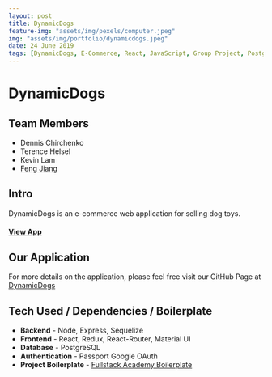 ```yaml
---
layout: post
title: DynamicDogs
feature-img: "assets/img/pexels/computer.jpeg"
img: "assets/img/portfolio/dynamicdogs.jpeg"
date: 24 June 2019
tags: [DynamicDogs, E-Commerce, React, JavaScript, Group Project, PostgreSQL, Sequelize, Material UI]
---
```


# DynamicDogs

## Team Members

* Dennis Chirchenko
* Terence Helsel
* Kevin Lam
* [Feng Jiang](https://github.com/fjiang91)

## Intro

DynamicDogs is an e-commerce web application for selling dog toys.

#### [View App](https://dynamic-dogs.herokuapp.com)

## Our Application

For more details on the application, please feel free visit our GitHub Page at [DynamicDogs](https://github.com/dynamicdogs-org/GraceShopper)

## Tech Used / Dependencies / Boilerplate

* **Backend** - Node, Express, Sequelize
* **Frontend** - React, Redux, React-Router, Material UI
* **Database** - PostgreSQL
* **Authentication** - Passport Google OAuth
* **Project Boilerplate** - [Fullstack Academy Boilerplate](https://github.com/FullstackAcademy/boilermaker)
